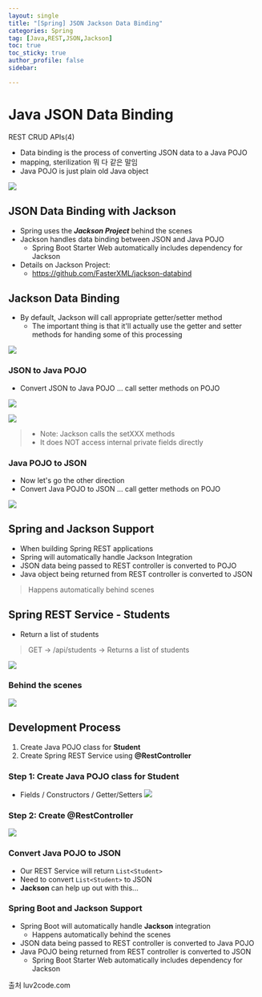 ```yaml
---
layout: single
title: "[Spring] JSON Jackson Data Binding"
categories: Spring
tag: [Java,REST,JSON,Jackson]
toc: true
toc_sticky: true
author_profile: false
sidebar:

---
```


# Java JSON Data Binding
REST CRUD APIs(4)
- Data binding is the process of converting JSON data to a Java POJO
- mapping, sterilization 뭐 다 같은 말임
- Java POJO is just plain old Java object

![](https://i.imgur.com/WcMRII0.png)

## JSON Data Binding with Jackson
- Spring uses the ***Jackson Project*** behind the scenes
- Jackson handles data binding between JSON and Java POJO
	- Spring Boot Starter Web automatically includes dependency for Jackson
- Details on Jackson Project:
	- https://github.com/FasterXML/jackson-databind

## Jackson Data Binding
- By default, Jackson will call appropriate getter/setter method
	- The important thing is that it'll actually use the getter and setter methods for handing some of this processing

![](https://i.imgur.com/nvZlNBW.png)

### JSON to Java POJO
- Convert JSON to Java POJO ... call setter methods on POJO

![](https://i.imgur.com/9Jsw2vo.png)

![](https://i.imgur.com/8GqNstk.png)

>- Note: Jackson calls the setXXX methods
>- It does NOT access internal private fields directly

### Java POJO to JSON
- Now let's go the other direction
- Convert Java POJO to JSON ... call getter methods on POJO

![](https://i.imgur.com/sGmlccB.png)

## Spring and Jackson Support
- When building Spring REST applications
- Spring will automatically handle Jackson Integration
- JSON data being passed to REST controller is converted to POJO
- Java object being returned from REST controller is converted to JSON

>Happens automatically behind scenes

## Spring REST Service - Students
- Return a list of students
>GET -> /api/students  -> Returns a list of students

![](https://i.imgur.com/QpQbQ8D.png)

### Behind the scenes

![](https://i.imgur.com/ij5EbSb.png)

## Development Process
1. Create Java POJO class for **Student**
2. Create Spring REST Service using **@RestController**

### Step 1: Create Java POJO class for Student
- Fields / Constructors / Getter/Setters
![](https://i.imgur.com/o65X1E8.png)

### Step 2: Create @RestController

![](https://i.imgur.com/Kd2uDlg.png)


### Convert Java POJO to JSON
- Our REST Service will return `List<Student>`
- Need to convert `List<Student>` to JSON
- **Jackson** can help up out with this...

### Spring Boot and Jackson Support
- Spring Boot will automatically handle **Jackson** integration
	- Happens automatically behind the scenes
- JSON data being passed to REST controller is converted to Java POJO
- Java POJO being returned from REST controller is converted to JSON
	- Spring Boot Starter Web automatically includes dependency for Jackson

출처 luv2code.com